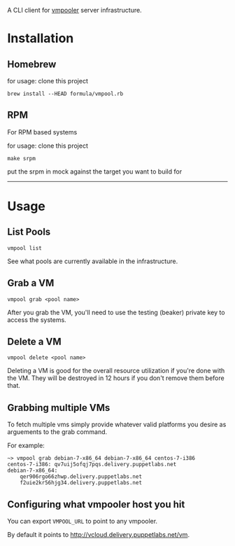 A CLI client for [vmpooler](https://github.com/puppetlabs/vmpooler) server infrastructure.

# Installation

## Homebrew

for usage: clone this project

    brew install --HEAD formula/vmpool.rb


## RPM
For RPM based systems


for usage: clone this project


    make srpm

put the srpm in mock against the target you want to build for

----

# Usage


## List Pools

    vmpool list

See what pools are currently available in the infrastructure.

## Grab a VM

    vmpool grab <pool name>


After you grab the VM, you'll need to use the testing (beaker) private key to access the systems.


## Delete a VM

    vmpool delete <pool name>


Deleting a VM is good for the overall resource utilization if you're done with the VM. They will be destroyed in 12 hours if you don't remove them before that.

## Grabbing multiple VMs

To fetch multiple vms simply provide whatever valid platforms
you desire as arguements to the grab command.

For example:
```
~> vmpool grab debian-7-x86_64 debian-7-x86_64 centos-7-i386
centos-7-i386: qv7uij5ofqj7pqs.delivery.puppetlabs.net
debian-7-x86_64:
    qer906rgo66zhwp.delivery.puppetlabs.net
    f2uie2kr56hjg34.delivery.puppetlabs.net
```


## Configuring what vmpooler host you hit

You can export `VMPOOL_URL` to point to any vmpooler.

By default it points to  http://vcloud.delivery.puppetlabs.net/vm.
